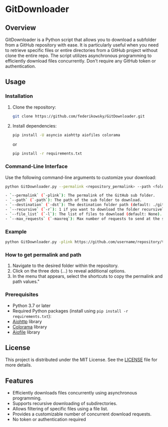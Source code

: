 # GitDownloader

## Overview

GitDownloader is a Python script that allows you to download a subfolder from a GitHub repository with ease. It is particularly useful when you need to retrieve specific files or entire directories from a GitHub project without clone the entire repo. The script utilizes asynchronous programming to efficiently download files concurrently. Don't require any GitHub token or authentication.

## Usage

### Installation

1. Clone the repository:

   ```bash
   git clone https://github.com/federikowsky/GitDownloader.git
   ```

2. Install dependencies:

   ```bash
   pip install -U asyncio aiohttp aiofiles colorama
   ```
   or
    ```bash
    pip install -r requirements.txt
    ```

### Command-Line Interface

Use the following command-line arguments to customize your download:

```bash
python GitDownloader.py --permalink <repository_permalink> --path <folder_path> [--destination <download_destination>] [--recursive <1_or_0>] [--file_list <file1 file2 ...>] [--max_requests <max_concurrent_requests>]

- `--permalink` (`-plink`): The permalink of the GitHub sub folder.
- `--path` (`-path`): The path of the sub folder to download.
- `--destination` (`-dst`): The destination folder path (default: ./gitdownload).
- `--recursive` (`-r`): 1 if you want to download the folder recursively, 0 otherwise (default: 1).
- `--file_list` (`-l`): The list of files to download (default: None).
- `--max_requests` (`-maxreq`): Max number of requests to send at the same time (default: 200).
```

### Example

```bash
python GitDownloader.py -plink https://github.com/username/repository/tree/commit_hash/path/to/folder -path path/to/folder --destination ./download_folder --recursive 1 --file_list file1.txt file2.txt --max_requests 50
```

### How to get permalink and path

1. Navigate to the desired folder within the repository.
2. Click on the three dots (...) to reveal additional options.
3. In the menu that appears, select the shortcuts to copy the permalink and path values."

### Prerequisites

- Python 3.7 or later
- Required Python packages (install using `pip install -r requirements.txt`):
- [Aiohttp](https://docs.aiohttp.org/en/stable/) library
- [Colorama](https://pypi.org/project/colorama/) library
- [Aiofile](https://pypi.org/project/aiofiles/) library

## License
This project is distributed under the MIT License. See the [LICENSE](LICENSE) file for more details.

## Features

- Efficiently downloads files concurrently using asynchronous programming.
- Supports recursive downloading of subdirectories.
- Allows filtering of specific files using a file list.
- Provides a customizable number of concurrent download requests.
- No token or authentication required
